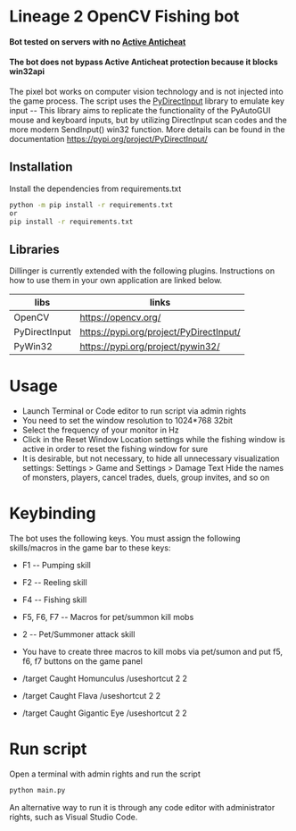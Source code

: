 # Lineage 2 OpenCV Fishing bot
#### Bot tested on servers with no [Active Anticheat](https://active-ac.com/)
#### The bot does not bypass Active Anticheat protection because it blocks win32api
The pixel bot works on computer vision technology and is not injected into the game process.
The script uses the [PyDirectInput](https://pypi.org/project/PyDirectInput/) library to emulate key input -- This library aims to replicate the functionality of the PyAutoGUI mouse and keyboard inputs, but by utilizing DirectInput scan codes and the more modern SendInput() win32 function.
More details can be found in the documentation https://pypi.org/project/PyDirectInput/

## Installation
Install the dependencies from requirements.txt

```sh
python -m pip install -r requirements.txt
or
pip install -r requirements.txt
```

## Libraries

Dillinger is currently extended with the following plugins.
Instructions on how to use them in your own application are linked below.

| libs | links |
| ------ | ------ |
| OpenCV | https://opencv.org/ |
| PyDirectInput | https://pypi.org/project/PyDirectInput/ |
| PyWin32 |https://pypi.org/project/pywin32/ |

# Usage

- Launch Terminal or Code editor to run script via admin rights
- You need to set the window resolution to 1024*768 32bit
- Select the frequency of your monitor in Hz
- Click in the Reset Window Location settings while the fishing window is active in order to reset the fishing window for sure
- It is desirable, but not necessary, to hide all unnecessary visualization settings: 
Settings > Game and Settings > Damage Text
Hide the names of monsters, players, cancel trades, duels, group invites, and so on

# Keybinding
The bot uses the following keys. You must assign the following skills/macros in the game bar to these keys:
- F1 -- Pumping skill
- F2 -- Reeling skill
- F4 -- Fishing skill
- F5, F6, F7 -- Macros for pet/summon kill mobs
- 2 -- Pet/Summoner attack skill

- You have to create three macros to kill mobs via pet/sumon and put f5, f6, f7 buttons on the game panel
- /target Caught Homunculus
/useshortcut 2 2
- /target Caught Flava
/useshortcut 2 2
- /target Caught Gigantic Eye
/useshortcut 2 2

# Run script
Open a terminal with admin rights and run the script
```sh
python main.py
```
An alternative way to run it is through any code editor with administrator rights, such as Visual Studio Code.
